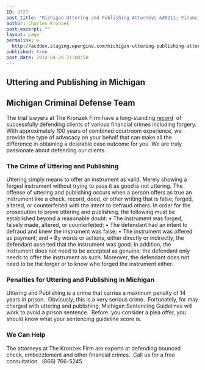 ```yaml
---
ID: 3727
post_title: 'Michigan Uttering and Publishing Attorneys &#8211; Financial Crimes Lawyers'
author: Charles Kronzek
post_excerpt: ""
layout: page
permalink: >
  http://acddev.staging.wpengine.com/michigan-uttering-publishing-attorneys-financial-crimes-lawyers.html
published: true
post_date: 2014-04-28 21:00:50
---
```

<h2>Uttering and Publishing in Michigan</h2>
<h2>Michigan Criminal Defense Team</h2>
The trial lawyers at The Kronzek Firm have a long-standing <a title="Results" href="http://acddev.staging.wpengine.com/proven-results.html">record</a>  of successfully defending clients of various financial crimes including forgery. With approximately 100 years of combined courtroom experience, we provide the type of advocacy on your behalf that can make all the difference in obtaining a desirable case outcome for you. We are truly passionate about defending our clients.
<h3>The Crime of Uttering and Publishing</h3>
Uttering simply means to offer an instrument as valid. Merely showing a forged instrument without trying to pass it as good is not uttering. The offense of uttering and publishing occurs when a person offers as true an instrument like a check, record, deed, or other writing that is false, forged, altered, or counterfeited with the intent to defraud others.
In order for the prosecution to prove uttering and publishing, the following must be established beyond a reasonable doubt:
• The instrument was forged, falsely made, altered, or counterfeited;
• The defendant had an intent to defraud and knew the instrument was false;
• The instrument was offered as payment; and
• By words or actions, either directly or indirectly, the defendant asserted that the instrument was good.
In addition, the instrument does not need to be accepted as genuine; the defendant only needs to offer the instrument as such. Moreover, the defendant does not need to be the forger or to know who forged the instrument either.
<h3>Penalties for Uttering and Publishing in Michigan</h3>
Uttering and Publishing is a crime that carries a maximum penalty of 14 years in prison.  Obviously, this is a very serious crime.  Fortunately, for may charged with uttering and publishing, Michigan Sentencing Guidelines will work to avoid a prison sentence.  Before  you consider a plea offer, you should know what your sentencing guideline score is.
<h3>We Can Help</h3>
The attorneys at The Kronzek Firm are experts at defending bounced check, embezzlement and other financial crimes.  Call us for a free consultation.  (866) 766-5245.
